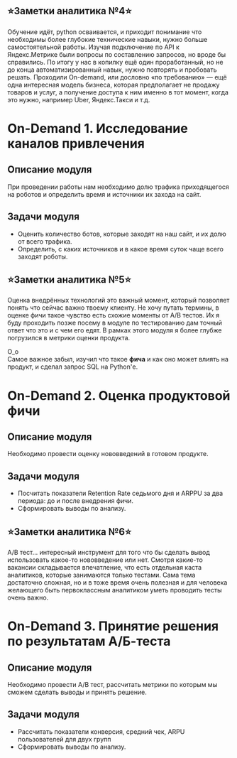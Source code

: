 ## ⭐Заметки аналитика №4⭐
Обучение идёт, python осваивается, и приходит понимание что необходимы более глубокие технические навыки, нужно больше самостоятельной работы. 
Изучая подключение по API к Яндекс.Метрике были вопросы по составлению запросов, но вроде бы справились. По итогу у нас в копилку ещё один проработанный, но не до конца автоматизированный навык, нужно повторять и пробовать решать.
Проходили On-demand, или дословно «по требованию» — ещё одна интересная модель бизнеса, которая предполагает не продажу товаров и услуг, а получение доступа к ним именно в тот момент, когда это нужно, например Uber, Яндекс.Такси и т.д.

# On-Demand 1. Исследование каналов привлечения 
## Описание модуля
При проведении работы нам необходимо долю трафика приходящегося на роботов и определить время и источники их захода на сайт. 

## Задачи модуля
- Оценить количество ботов, которые заходят на наш сайт, и их долю от всего трафика.
- Определить, с каких источников и в какое время суток чаще всего заходят роботы.



## ⭐Заметки аналитика №5⭐
Оценка внедрённых технологий это важный момент, который позволяет понять что сейчас важно твоему клиенту. Не хочу путать термины, в оценке фичи такое чувство есть схожие моменты от A/B тестов. Их я буду проходить позже посему в модуле по тестированию дам точный ответ что это и с чем его едят. 
В рамках этого модуля я более глубже погрузился в метрики оценки продукта. 

О_о  
Самое важное забыл, изучил что такое **фича** и как оно может влиять на продукт, и сделал запрос SQL на Python'е.

# On-Demand 2. Оценка продуктовой фичи 
## Описание модуля
Необходимо провести оценку нововведений в готовом продукте.

## Задачи модуля
- Посчитать показатели Retention Rate седьмого дня и ARPPU за два периода: до и после внедрения фичи.
- Сформировать выводы по анализу.



## ⭐Заметки аналитика №6⭐
A/B тест... интересный инструмент для того что бы сделать вывод использовать какое-то нововведение или нет. Смотря какие-то вакансии складывается впечатление, что есть отдельная каста аналитиков, которые занимаются только тестами. Сама тема достаточно сложная, но и в тоже время очень полезная и для человека желающего быть первоклассным аналитиком уметь проводить тесты очень важно.

# On-Demand 3. Принятие решения по результатам A/Б-теста 
## Описание модуля
Необходимо провести A/B тест, рассчитать метрики по которым мы сможем сделать выводы и принять решение.

## Задачи модуля
- Рассчитать показатели конверсия, средний чек, ARPU пользователей для двух групп
- Сформировать выводы по анализу.
